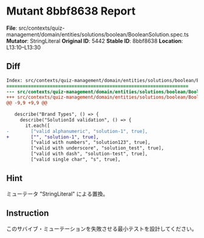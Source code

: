 # Mutant 8bbf8638 Report

**File**: src/contexts/quiz-management/domain/entities/solutions/boolean/BooleanSolution.spec.ts
**Mutator**: StringLiteral
**Original ID**: 5442
**Stable ID**: 8bbf8638
**Location**: L13:10–L13:30

## Diff

```diff
Index: src/contexts/quiz-management/domain/entities/solutions/boolean/BooleanSolution.spec.ts
===================================================================
--- src/contexts/quiz-management/domain/entities/solutions/boolean/BooleanSolution.spec.ts	original
+++ src/contexts/quiz-management/domain/entities/solutions/boolean/BooleanSolution.spec.ts	mutated #5442
@@ -9,9 +9,9 @@
 
   describe("Brand Types", () => {
     describe("SolutionId validation", () => {
       it.each([
-        ["valid alphanumeric", "solution-1", true],
+        ["", "solution-1", true],
         ["valid with numbers", "solution123", true],
         ["valid with underscore", "solution_test", true],
         ["valid with dash", "solution-test", true],
         ["valid single char", "s", true],
```

## Hint

ミューテータ "StringLiteral" による置換。

## Instruction

このサバイブ・ミューテーションを失敗させる最小テストを設計してください。
